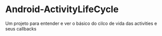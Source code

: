 # Android-ActivityLifeCycle
Um projeto para entender e ver o básico do cilco de vida das activities e seus callbacks
